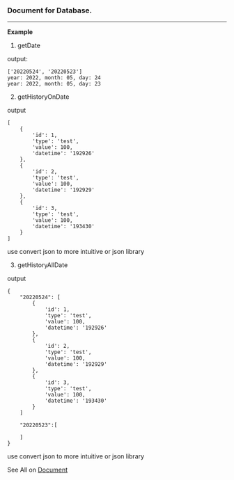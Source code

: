 ### Document for Database.
___
**Example**

1. getDate

output:
```
['20220524', '20220523']
year: 2022, month: 05, day: 24
year: 2022, month: 05, day: 23

```

2. getHistoryOnDate

output
```
[
    {
        'id': 1, 
        'type': 'test',
        'value': 100, 
        'datetime': '192926'
    }, 
    {
        'id': 2, 
        'type': 'test', 
        'value': 100, 
        'datetime': '192929'
    }, 
    {
        'id': 3, 
        'type': 'test', 
        'value': 100, 
        'datetime': '193430'
    }
]
```
use convert json to more intuitive or json library

3. getHistoryAllDate

output
```
{
    "20220524": [
        {
            'id': 1, 
            'type': 'test',
            'value': 100, 
            'datetime': '192926'
        }, 
        {
            'id': 2, 
            'type': 'test', 
            'value': 100, 
            'datetime': '192929'
        }, 
        {
            'id': 3, 
            'type': 'test', 
            'value': 100, 
            'datetime': '193430'
        }
    ]

    "20220523":[

    ]
}
```
use convert json to more intuitive or json library

See All on [Document](./database.html)
